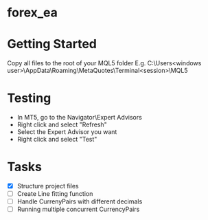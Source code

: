 # forex_ea

Getting Started
===============
Copy all files to the root of your MQL5 folder
E.g. C:\Users\<windows user>\AppData\Roaming\MetaQuotes\Terminal\<session>\MQL5

Testing
===============
- In MT5, go to the Navigator\Expert Advisors
- Right click and select "Refresh"
- Select the Expert Advisor you want
- Right click and select "Test"

Tasks
===============
- [x] Structure project files
- [ ] Create Line fitting function
- [ ] Handle CurrenyPairs with different decimals
- [ ] Running multiple concurrent CurrencyPairs
